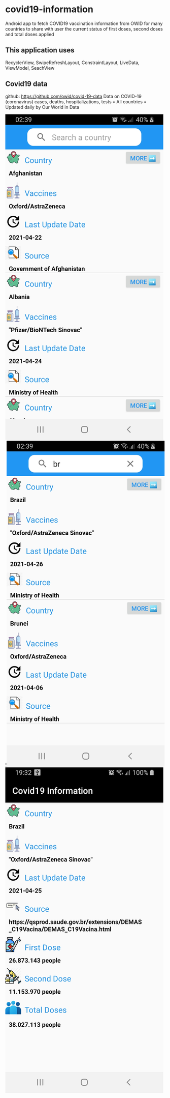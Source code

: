 # covid19-information
Android app to fetch COVID19 vaccination information from OWID for many countries to share
with user the current status of first doses, second doses and total doses applied

## This application uses
RecyclerView, SwipeRefreshLayout, ConstraintLayout, LiveData, ViewModel, SeachView

## Covid19 data
github: https://github.com/owid/covid-19-data
Data on COVID-19 (coronavirus) cases, deaths, hospitalizations, tests • All countries • Updated daily by Our World in Data

![Main Activity](Screenshot0.jpg)
!![Main Activity](Screenshot1.jpg)
![Second Activity](Screenshot2)